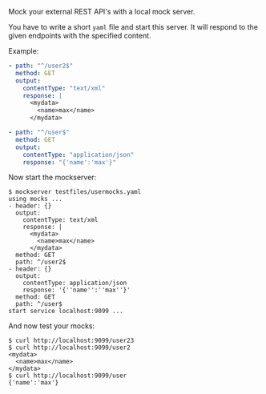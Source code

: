 Mock your external REST API's with a local mock server.

You have to write a short `yaml` file and start this server. It will respond to the
given endpoints with the specified content.

Example:
~~~yaml
- path: "^/user2$"
  method: GET
  output:
    contentType: "text/xml"
    response: |
      <mydata>
        <name>max</name>
      </mydata>

- path: "^/user$"
  method: GET
  output:
    contentType: "application/json"
    response: "{'name':'max'}"
~~~

Now start the mockserver:
~~~
$ mockserver testfiles/usermocks.yaml
using mocks ...
- header: {}
  output:
    contentType: text/xml
    response: |
      <mydata>
        <name>max</name>
      </mydata>
  method: GET
  path: ^/user2$
- header: {}
  output:
    contentType: application/json
    response: '{''name'':''max''}'
  method: GET
  path: ^/user$
start service localhost:9099 ...
~~~

And now test your mocks:
~~~
$ curl http://localhost:9099/user23
$ curl http://localhost:9099/user2
<mydata>
  <name>max</name>
</mydata>
$ curl http://localhost:9099/user
{'name':'max'}
~~~

